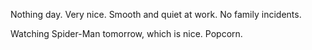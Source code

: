 Nothing day. Very nice. Smooth and quiet at work. No family incidents.

Watching Spider-Man tomorrow, which is nice. Popcorn.
